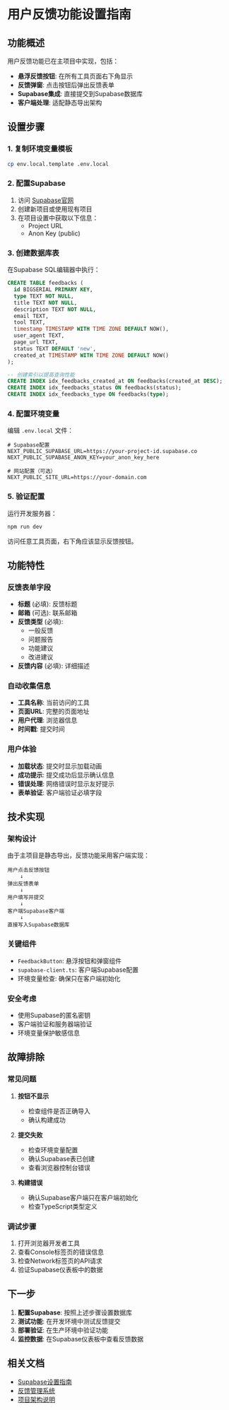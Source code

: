 # 用户反馈功能设置指南

## 功能概述

用户反馈功能已在主项目中实现，包括：

- **悬浮反馈按钮**: 在所有工具页面右下角显示
- **反馈弹窗**: 点击按钮后弹出反馈表单
- **Supabase集成**: 直接提交到Supabase数据库
- **客户端处理**: 适配静态导出架构

## 设置步骤

### 1. 复制环境变量模板

```bash
cp env.local.template .env.local
```

### 2. 配置Supabase

1. 访问 [Supabase官网](https://supabase.com/)
2. 创建新项目或使用现有项目
3. 在项目设置中获取以下信息：
   - Project URL
   - Anon Key (public)

### 3. 创建数据库表

在Supabase SQL编辑器中执行：

```sql
CREATE TABLE feedbacks (
  id BIGSERIAL PRIMARY KEY,
  type TEXT NOT NULL,
  title TEXT NOT NULL,
  description TEXT NOT NULL,
  email TEXT,
  tool TEXT,
  timestamp TIMESTAMP WITH TIME ZONE DEFAULT NOW(),
  user_agent TEXT,
  page_url TEXT,
  status TEXT DEFAULT 'new',
  created_at TIMESTAMP WITH TIME ZONE DEFAULT NOW()
);

-- 创建索引以提高查询性能
CREATE INDEX idx_feedbacks_created_at ON feedbacks(created_at DESC);
CREATE INDEX idx_feedbacks_status ON feedbacks(status);
CREATE INDEX idx_feedbacks_type ON feedbacks(type);
```

### 4. 配置环境变量

编辑 `.env.local` 文件：

```env
# Supabase配置
NEXT_PUBLIC_SUPABASE_URL=https://your-project-id.supabase.co
NEXT_PUBLIC_SUPABASE_ANON_KEY=your_anon_key_here

# 网站配置（可选）
NEXT_PUBLIC_SITE_URL=https://your-domain.com
```

### 5. 验证配置

运行开发服务器：

```bash
npm run dev
```

访问任意工具页面，右下角应该显示反馈按钮。

## 功能特性

### 反馈表单字段

- **标题** (必填): 反馈标题
- **邮箱** (可选): 联系邮箱
- **反馈类型** (必填): 
  - 一般反馈
  - 问题报告
  - 功能建议
  - 改进建议
- **反馈内容** (必填): 详细描述

### 自动收集信息

- **工具名称**: 当前访问的工具
- **页面URL**: 完整的页面地址
- **用户代理**: 浏览器信息
- **时间戳**: 提交时间

### 用户体验

- **加载状态**: 提交时显示加载动画
- **成功提示**: 提交成功后显示确认信息
- **错误处理**: 网络错误时显示友好提示
- **表单验证**: 客户端验证必填字段

## 技术实现

### 架构设计

由于主项目是静态导出，反馈功能采用客户端实现：

```
用户点击反馈按钮
    ↓
弹出反馈表单
    ↓
用户填写并提交
    ↓
客户端Supabase客户端
    ↓
直接写入Supabase数据库
```

### 关键组件

- `FeedbackButton`: 悬浮按钮和弹窗组件
- `supabase-client.ts`: 客户端Supabase配置
- 环境变量检查: 确保只在客户端初始化

### 安全考虑

- 使用Supabase的匿名密钥
- 客户端验证和服务器端验证
- 环境变量保护敏感信息

## 故障排除

### 常见问题

1. **按钮不显示**
   - 检查组件是否正确导入
   - 确认构建成功

2. **提交失败**
   - 检查环境变量配置
   - 确认Supabase表已创建
   - 查看浏览器控制台错误

3. **构建错误**
   - 确认Supabase客户端只在客户端初始化
   - 检查TypeScript类型定义

### 调试步骤

1. 打开浏览器开发者工具
2. 查看Console标签页的错误信息
3. 检查Network标签页的API请求
4. 验证Supabase仪表板中的数据

## 下一步

1. **配置Supabase**: 按照上述步骤设置数据库
2. **测试功能**: 在开发环境中测试反馈提交
3. **部署验证**: 在生产环境中验证功能
4. **监控数据**: 在Supabase仪表板中查看反馈数据

## 相关文档

- [Supabase设置指南](SUPABASE_SETUP.md)
- [反馈管理系统](FEEDBACK_ADMIN_PROJECT_SUMMARY.md)
- [项目架构说明](ARCHITECTURE_SEPARATION_SUMMARY.md) 